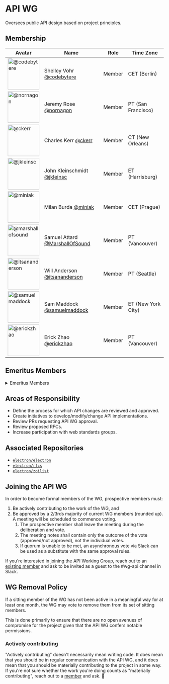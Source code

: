 # API WG

Oversees public API design based on project principles.

## Membership

| Avatar | Name | Role | Time Zone |
| -------------------------------------------|----------------------|----------------------------| -------- |
| <img src="https://github.com/codebytere.png" width=100 alt="@codebytere">  | Shelley Vohr [@codebytere](https://github.com/codebytere) | Member | CET (Berlin) |
| <img src="https://github.com/nornagon.png" width=100 alt="@nornagon">  | Jeremy Rose [@nornagon](https://github.com/nornagon) | Member | PT (San Francisco) |
| <img src="https://github.com/ckerr.png" width=100 alt="@ckerr">  | Charles Kerr [@ckerr](https://github.com/ckerr) | Member | CT (New Orleans) |
| <img src="https://github.com/jkleinsc.png" width=100 alt="@jkleinsc">  | John Kleinschmidt [@jkleinsc](https://github.com/jkleinsc) | Member | ET (Harrisburg) |
| <img src="https://github.com/miniak.png" width=100 alt="@miniak">  | Milan Burda [@miniak](https://github.com/miniak) | Member | CET (Prague) |
| <img src="https://github.com/marshallofsound.png" width=100 alt="@marshallofsound">  | Samuel Attard [@MarshallOfSound](https://github.com/marshallofsound) | Member | PT (Vancouver) |
| <img src="https://github.com/itsananderson.png" width=100 alt="@itsananderson">  | Will Anderson [@itsananderson](https://github.com/itsananderson) | Member | PT (Seattle) |
| <img src="https://github.com/samuelmaddock.png" width=100 alt="@samuelmaddock">  | Sam Maddock [@samuelmaddock](https://github.com/samuelmaddock) | Member | ET (New York City) |
| <img src="https://github.com/erickzhao.png" width=100 alt="@erickzhao">  | Erick Zhao [@erickzhao](https://github.com/erickzhao) | Member | PT (Vancouver) |

## Emeritus Members

<details>
  <summary>Emeritus Members</summary>

  | Avatar | Name | Role | Time Zone |
  | -------------------------------------------|----------------------|----------------------------| -------- |
  | <img src="https://github.com/zcbenz.png" width=100 alt="@zcbenz">  | Cheng Zhao [@zcbenz](https://github.com/zcbenz) | Member | JST (Nagoya) |

</details>

## Areas of Responsibility

* Define the process for which API changes are reviewed and approved.
* Create initiatives to develop/modify/change API implementations.
* Review PRs requesting API WG approval.
* Review proposed RFCs.
* Increase participation with web standards groups.

## Associated Repositories

* [`electron/electron`](https://github.com/electron/electron)
* [`electron/rfcs`](https://github.com/electron/rfcs)
* [`electron/zoilist`](https://github.com/electron/zoilist)

## Joining the API WG

In order to become formal members of the WG, prospective members must:

1. Be actively contributing to the work of the WG, and
1. Be approved by a 2/3rds majority of current WG members (rounded up). A meeting will be scheduled to commence voting.
    1. The prospective member shall leave the meeting during the deliberation and vote.
    1. The meeting notes shall contain only the outcome of the vote (approved/not approved), not the individual votes.
    1. If quorum is unable to be met, an asynchronous vote via Slack can be used as a substitute with the same approval rules.

If you're interested in joining the API Working Group, reach out to an [existing member](#membership) and ask to be invited as a guest to the #wg-api channel in Slack.

## WG Removal Policy

If a sitting member of the WG has not been active in a meaningful way for at least one month, the WG may vote to remove them from its set of sitting members.

This is done primarily to ensure that there are no open avenues of compromise for the project given that the API WG confers notable permissions.

### Actively contributing

"Actively contributing" doesn't necessarily mean writing code. It does mean that you should be in regular communication with the API WG, and it does mean that you should be materially contributing to the project in some way. If you're not sure whether the work you're doing counts as "materially contributing", reach out to a [member](#membership) and ask. 🙂

